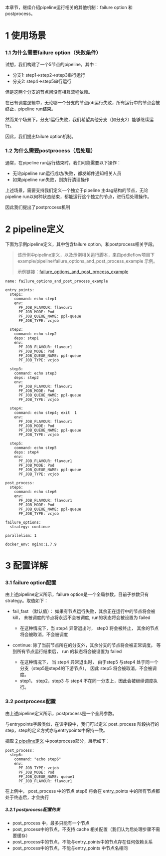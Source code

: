 本章节，继续介绍pipeline运行相关的其他机制：failure option 和 postprocess。

# 1 使用场景

### 1.1 为什么需要failure option（失败条件）

试想，我们构建了一个5节点的pipeline，其中：
- 分支1: step1->step2->step3串行运行
- 分支2: step4->step5串行运行

但是这两个分支的节点间没有相互流程依赖。

在已有调度逻辑中，无论哪一个分支的节点job运行失败，所有运行中的节点会被终止，pipeline run结束。

然而某个场景下，分支1运行失败，我们希望其他分支（如分支2）能够继续运行。

因此，我们提出failure option机制。

### 1.2 为什么需要postprocess（后处理）

通常，在pipeline run运行结束时，我们可能需要以下操作：

- 无论pipeline run运行成功/失败，都发邮件通知相关人员
- 如果pipeline run失败，则执行清理操作

上述场景，需要支持我们定义一个独立于pipeline 主dag结构的节点，无论pipeline run以何种状态结束，都能运行这个独立的节点，进行后处理操作。

因此我们提出了postprocess机制

# 2 pipeline定义

下面为示例pipeline定义，其中包含failure option，和postprocess相关字段。

> 该示例中pipeline定义，以及示例相关运行脚本，来自pddleflow项目下example/pipeline/failure_options_and_post_process_example 示例。
> 
> 示例链接：[failure_options_and_post_process_example]

```
name: failure_options_and_post_process_example

entry_points:
  step1:
    command: echo step1
    env:
      PF_JOB_FLAVOUR: flavour1
      PF_JOB_MODE: Pod
      PF_JOB_QUEUE_NAME: ppl-queue
      PF_JOB_TYPE: vcjob

  step2:
    command: echo step2
    deps: step1
    env:
      PF_JOB_FLAVOUR: flavour1
      PF_JOB_MODE: Pod
      PF_JOB_QUEUE_NAME: ppl-queue
      PF_JOB_TYPE: vcjob

  step3:
    command: echo step3
    deps: step2
    env:
      PF_JOB_FLAVOUR: flavour1
      PF_JOB_MODE: Pod
      PF_JOB_QUEUE_NAME: ppl-queue
      PF_JOB_TYPE: vcjob

  step4:
    command: echo step4; exit  1
    env:
      PF_JOB_FLAVOUR: flavour1
      PF_JOB_MODE: Pod
      PF_JOB_QUEUE_NAME: ppl-queue
      PF_JOB_TYPE: vcjob

  step5:
    command: echo step5
    deps: step4
    env:
      PF_JOB_FLAVOUR: flavour1
      PF_JOB_MODE: Pod
      PF_JOB_QUEUE_NAME: ppl-queue
      PF_JOB_TYPE: vcjob

post_process:
  step6:
    command: echo step6
    env:
      PF_JOB_FLAVOUR: flavour1
      PF_JOB_MODE: Pod
      PF_JOB_QUEUE_NAME: ppl-queue
      PF_JOB_TYPE: vcjob

failure_options:
  strategy: continue

parallelism: 1

docker_env: nginx:1.7.9
```

# 3 配置详解

### 3.1 failure option配置

由上述pipeline定义所示，failure option是一个全局参数。目前子参数只有strategy。取值如下：

* fail_fast （默认值）： 如果有节点运行失败，其余正在运行中的节点将会被kill， 未被调度的节点将永远不会被调度,  run的状态将会被设置为 failed
  * 在这种情况下，当 step4 异常退出时， step0 将会被终止， 其余的节点将会被取消，不会被调度

* continue:  除了当前节点所在的分支外，其余分支的节点将会被正常调度。 等到所有节点运行结束后， run 的状态将会被设置为 failed
  * 在这种情况下， 当 step4 异常退出时， 由于step5 与step4 处于同一个分支（step5是step4的下游节点）， 因此 step5 将会被取消，不会被调度。
  * step1， step2，step3 与 step4 不在同一分支上，因此会被继续调度执行。

### 3.2 postprocess配置

由上述pipeline定义所示，postprocess是一个全局参数。

与entrypoints字段类似，在该字段中，我们可以定义 post_process 阶段执行的 step，step的定义方式亦与entrypoints中保持一致。

摘取 [2 pipeline定义] 中postprocess部分，展示如下：

```
post_process:
  step6:
    command: "echo step6"
    env:
      PF_JOB_TYPE: vcjob
      PF_JOB_MODE: Pod
      PF_JOB_QUEUE_NAME: queue1
      PF_JOB_FLAVOUR: flavour1
```

在上例中， post_process 中的节点 step6 将会在 entry_points 中的所有节点都处于终态后，才会执行

##### 3.2.1 postprocess配置约束

- post_process 中，最多只能有一个节点
- post_process中的节点，不支持 cache 相关配置（我们认为后处理步骤不需要缓存）
- post_process中的节点，不能与entry_points中的节点存在任何依赖关系
- post_process中的节点，不能与entry_points 中节点名相同

[failure_options_and_post_process_example]: /docs/example/pipeline/failure_options_and_post_process_example
[2 pipeline定义]: /docs/zh_cn/reference/pipeline/yaml_definition/4_failure_options_and_post_process.md#2-pipeline%E5%AE%9A%E4%B9%89